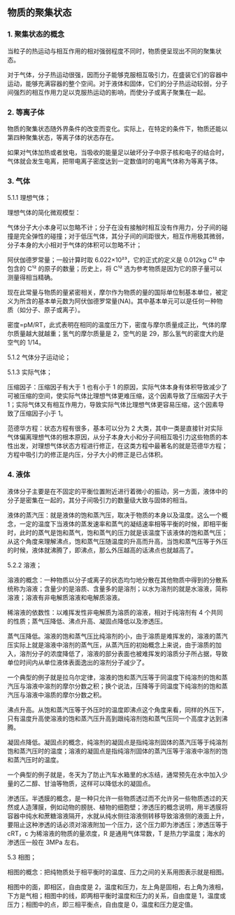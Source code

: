 ## 物质的聚集状态

### 1. 聚集状态的概念

当粒子的热运动与相互作用的相对强弱程度不同时，物质便呈现出不同的聚集状态。

对于气体，分子热运动很强，因而分子能够克服相互吸引力，在盛装它们的容器中运动，能够充满容器的整个空间。对于液体和固体，它们的分子热运动较弱，分子间强烈的相互作用力足以克服热运动的影响，而使分子或离子聚集在一起。

### 2. 等离子体

物质的聚集状态随外界条件的改变而变化。实际上，在特定的条件下，物质还能以第四种聚集状态，等离子体的状态存在。

如果对气体加热或者放电，当吸收的能量足以破坏分子中原子核和电子的结合时，气体就会发生电离，把带电离子密度达到一定数值时的电离气体称为等离子体。

### 3. 气体

5.1.1 理想气体；

理想气体的简化微观模型：

气体分子大小本身可以忽略不计；分子在没有接触时相互没有作用力，分子间的碰撞是完全弹性的碰撞；对于低压气体，其分子间的间距很大，相互作用极其微弱，分子本身的大小相对于气体的体积可以忽略不计；

阿伏伽德罗常量；一般计算时取 6.022×10²³，它的正式的定义是 0.012kg C¹² 中包含的 C¹² 的原子的数量；历史上，将 C¹² 选为参考物质是因为它的原子量可以测量得相当精确。

现在此常量与物质的量紧密相关，摩尔作为物质的量的国际单位制基本单位，被定义为所含的基本单元数为阿伏伽德罗常量(NA)。其中基本单元可以是任何一种物质（如分子、原子或离子）。

密度=pM/RT，此式表明在相同的温度压力下，密度与摩尔质量成正比，气体的摩尔质量越大就越重；氢气的摩尔质量是 2，空气的是 29，那么氢气的密度大约是空气的 1/14。

5.1.2 气体分子运动论；

5.1.3 实际气体；

压缩因子：压缩因子有大于 1 也有小于 1 的原因，实际气体本身有体积导致减少了可被压缩的空间，使实际气体比理想气体更难压缩，这个因素导致了压缩因子大于 1；实际气体又有相互作用力，导致实际气体比理想气体更容易压缩，这个因素导致了压缩因子小于 1。

范德华方程：状态方程有很多，基本可以分为 2 大类，其中一类是直接针对实际气体偏离理想气体的根本原因，从分子本身大小和分子间相互吸引力这些物质的本性出发，对理想气体状态方程进行修正，在这类方程中最著名的就是范德华方程；方程中吸引力的修正是内压，分子大小的修正是已占体积。

### 4. 液体

液体分子主要是在不固定的平衡位置附近进行着微小的振动，另一方面，液体中的分子是密集在一起的，其分子间吸引力的数量级大致与固体的相当。

液体的蒸汽压：就是液体的饱和蒸汽压，取决于物质的本身以及温度。这么一个概念，一定的温度下当液体的蒸发速率和蒸气的凝结速率相等平衡的时候，即相平衡时，此时的蒸气是饱和蒸气，饱和蒸气的压力就是该温度下该液体的饱和蒸气压；从这个角度来理解沸点，饱和蒸气压随温度的升高而升高，当饱和蒸气压等于外压的时候，液体就沸腾了，即沸点，那么外压越高的话沸点也就越高了。

5.2.2 溶液；

溶液的概念：一种物质以分子或离子的状态均匀地分散在其他物质中得到的分散系统称为溶液；含量少的是溶质、含量多的是溶剂；以水为溶剂的就是水溶液，简称溶液；溶液有非电解质溶液和电解质溶液。

稀溶液的依数性：以难挥发性非电解质为溶质的溶液，相对于纯溶剂有 4 个共同的性质；蒸气压降低、沸点升高、凝固点降低以及渗透压。

蒸气压降低。溶液的饱和蒸气压比纯溶剂的小，由于溶质是难挥发的，溶液的蒸汽压实际上就是溶液中溶剂的蒸气压，从蒸汽压的初始概念上来说，由于溶质的加入，溶剂分子的浓度降低了，溶液的部分表面也被难挥发的溶质分子所占据，导致单位时间内从单位液体表面逸出的溶剂分子减少了。

一个典型的例子就是拉乌尔定律，溶液的饱和蒸汽压等于同温度下纯溶剂的饱和蒸汽压与溶液中溶剂的摩尔分数之积；换个说法，压降等于同温度下纯溶剂的饱和蒸汽压与溶液中溶质的摩尔分数之积。

沸点升高。从饱和蒸汽压等于外压时的温度即沸点这个角度来看，同样的外压下，只有温度升高使溶液的饱和蒸汽压升高到跟纯溶剂饱和蒸气压同一个高度才达到沸腾。

凝固点降低。凝固点的概念，纯溶剂的凝固点是指纯溶剂固体的蒸汽压等于纯溶剂饱和蒸汽压时的温度；溶液的凝固点是指纯溶剂固体的蒸汽压等于溶液中溶剂的饱和蒸汽压时的温度。

一个典型的例子就是，冬天为了防止汽车水箱里的水冻结，通常预先在水中加入少量的乙二醇、甘油等物质，这样可以降低水的凝固点。

渗透压。半透膜的概念，是一种只允许一些物质透过而不允许另一些物质透过的天然或人造薄膜，例如动物的膀胱、植物的细胞壁；渗透压的概念说明，用半透膜将容器中纯水和蔗糖溶液隔开，水就从纯水侧往溶液侧转移导致溶液侧的液面上升，要阻止这种渗透的话必须对溶液附加一个压力，这个压力即为渗透压；渗透压等于 cRT，c 为稀溶液的物质的量浓度，R 是通用气体常数，T 是热力学温度；海水的渗透压一般在 3MPa 左右。

5.3 相图；

相图的概念：把纯物质处于相平衡时的温度、压力之间的关系用图表示就是相图。

相图中的面，即相区，自由度是 2，温度和压力，左上角是固相，右上角为液相，下方是气相；相图中的线，即两相平衡时温度和压力的关系，自由度是 1，温度或压力；相图中的点，即三相平衡点，自由度是 0，温度和压力是定值。